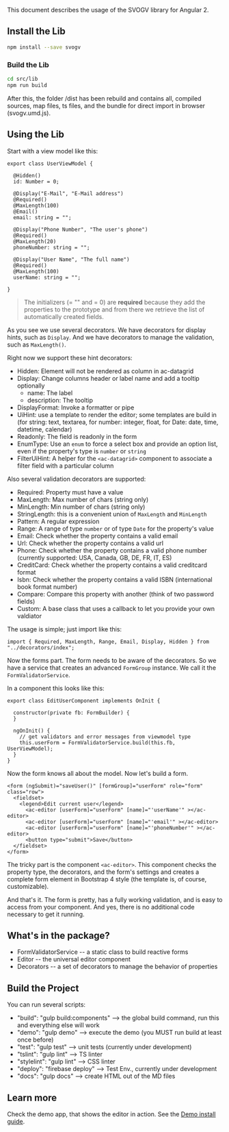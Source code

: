 This document describes the usage of the SVOGV library for Angular 2. 

## Install the Lib
 
 ```bash
 npm install --save svogv
 ```

### Build the Lib

 ```bash
 cd src/lib 
 npm run build
 ```

After this, the folder /dist has been rebuild and contains all, compiled sources, map files, ts files, and the bundle for direct import in browser (svogv.umd.js).
 
## Using the Lib

Start with a view model like this:

~~~
export class UserViewModel {

  @Hidden()
  id: Number = 0;

  @Display("E-Mail", "E-Mail address")
  @Required()
  @MaxLength(100)
  @Email()
  email: string = "";

  @Display("Phone Number", "The user's phone")
  @Required()
  @MaxLength(20)
  phoneNumber: string = "";

  @Display("User Name", "The full name")
  @Required()
  @MaxLength(100)
  userName: string = "";

}
~~~

> The initializers (= "" and = 0) are **required** because they add the properties to the prototype and from there we retrieve the list of automatically created fields.

As you see we use several decorators. We have decorators for display hints, such as `Display`. And we have decorators to manage the validation, such as `MaxLength()`. 

Right now we support these hint decorators:

* Hidden: Element will not be rendered as column in ac-datagrid
* Display: Change columns header or label name and add a tooltip optionally
  * name: The label
  * description: The tooltip
* DisplayFormat: Invoke a formatter or pipe
* UiHint: use a template to render the editor; some templates are build in (for string: text, textarea, for number: integer, float, for Date: date, time, datetime, calendar)
* Readonly: The field is readonly in the form
* EnumType: Use an `enum` to force a select box and provide an option list, even if the property's type is `number` or `string`
* FilterUiHint: A helper for the `<ac-datagrid>` component to associate a filter field with a particular column

Also several validation decorators are supported:

* Required: Property must have a value
* MaxLength: Max number of chars (string only)
* MinLength: Min number of chars (string only)
* StringLength: this is a convenient union of `MaxLength` and `MinLength`
* Pattern: A regular expression
* Range: A range of type `number` or of type `Date` for the property's value
* Email: Check whether the property contains a valid email
* Url: Check whether the property contains a valid url
* Phone: Check whether the property contains a valid phone number (currently supported: USA, Canada, GB, DE, FR, IT, ES)
* CreditCard: Check whether the property contains a valid creditcard format
* Isbn:  Check whether the property contains a valid ISBN (international book format number)
* Compare: Compare this property with another (think of two password fields)
* Custom: A base class that uses a callback to let you provide your own valdiator

The usage is simple; just import like this:

~~~
import { Required, MaxLength, Range, Email, Display, Hidden } from "../decorators/index";
~~~

Now the forms part. The form needs to be aware of the decorators. So we have a service that creates an advanced `FormGroup` instance. We call it the `FormValidatorService`. 

In a component this looks like this:

~~~
export class EditUserComponent implements OnInit {

  constructor(private fb: FormBuilder) {
  }

  ngOnInit() {
    // get validators and error messages from viewmodel type     
    this.userForm = FormValidatorService.build(this.fb, UserViewModel);
  }
}
~~~

Now the form knows all about the model. Now let's build a form.

~~~
<form (ngSubmit)="saveUser()" [formGroup]="userForm" role="form" class="row">
  <fieldset>
    <legend>Edit current user</legend>
      <ac-editor [userForm]="userForm" [name]="'userName'" ></ac-editor>
      <ac-editor [userForm]="userForm" [name]="'email'" ></ac-editor>
      <ac-editor [userForm]="userForm" [name]="'phoneNumber'" ></ac-editor>
      <button type="submit">Save</button>
  </fieldset>
</form> 
~~~

The tricky part is the component `<ac-editor>`. This component checks the property type, the decorators, and the form's settings and creates a complete form element in Bootstrap 4 style (the template is, of course, customizable).

And that's it. The form is pretty, has a fully working validation, and is easy to access from your component. And yes, there is no additional code necessary to get it running.

## What's in the package?

* FormValidatorService -- a static class to build reactive forms
* Editor -- the universal editor component
* Decorators -- a set of decorators to manage the behavior of properties

## Build the Project

You can run several scripts:

* "build": "gulp build:components" --> the global build command, run this and everything else will work
* "demo": "gulp demo" --> execute the demo (you MUST run build at least once before)
* "test": "gulp test" --> unit tests (currently under development)
* "tslint": "gulp lint" --> TS linter
* "stylelint": "gulp lint" --> CSS linter
* "deploy": "firebase deploy" --> Test Env., currently under development
* "docs": "gulp docs" --> create HTML out of the MD files

## Learn more

Check the demo app, that shows the editor in action. See the [Demo install guide](/src/demo/README.md).